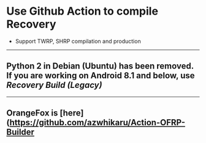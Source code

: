 # Use Github Action to compile Recovery

- Support TWRP, SHRP compilation and production

---

## Python 2 in Debian (Ubuntu) has been removed. If you are working on Android 8.1 and below, use *Recovery Build (Legacy)*

---

## OrangeFox is [here](https://github.com/azwhikaru/Action-OFRP-Builder
